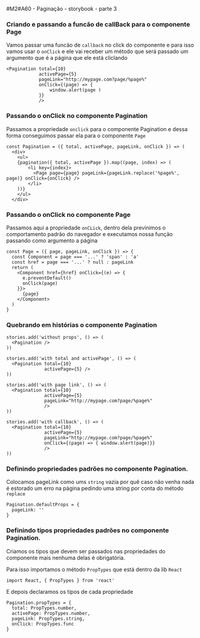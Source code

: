 #M2#A60 - Paginação - storybook - parte 3


### Criando e passando a funcão de callBack para o componente Page

Vamos passar uma funcão de `callback` no click do componente e para isso vamos usar o `onClick` e ele vai receber um método que será passado um argumento que é a página que ele está cliclando

```
<Pagination total={10}
			activePage={5}
			pageLink="http://mypage.com?page/%page%"
			onClick={(page) => {
				window.alert(page )
			}}
			/>
```

### Passando o onClick no componente Pagination

Passamos a propriedade `onclick` para o componente Pagination e dessa forma conseguimos passar ela para o componente `Page`

```
const Pagination = ({ total, activePage, pageLink, onClick }) => (
  <div>
    <ul>
    {pagination({ total, activePage }).map((page, index) => (
        <li key={index}>
          <Page page={page} pageLink={pageLink.replace('%page%', page)} onClick={onClick} />
        </li>
    ))}
    </ul>
  </div>
```

### Passando o onClick no componente Page
Passamos aqui a propriedade `onCLick`, dentro dela previnimos o comportamento padrão do navegador e executamos nossa função passando como argumento a página

```
const Page = ({ page, pageLink, onClick }) => {
  const Component = page === '...' ? 'span' : 'a'
  const href = page === '...' ? null : pageLink
  return (
    <Component href={href} onClick={(e) => {
      e.preventDefault()
      onClick(page)
    }}>
      {page}
    </Component>
  )
}
```

### Quebrando em histórias o componente Pagination

```
stories.add('without props', () => (
  <Pagination />
))

stories.add('with total and activePage', () => (
  <Pagination total={10}
              activePage={5} />
))

stories.add('with page link', () => (
  <Pagination total={10}
              activePage={5}
              pageLink="http://mypage.com?page/%page%"
              />
))

stories.add('with callback', () => (
  <Pagination total={10}
              activePage={5}
              pageLink="http://mypage.com?page/%page%"
              onClick={(page) => { window.alert(page)}}
              />
))
```

### Definindo propriedades padrões no componente Pagination.

Colocamos pageLink como ums `string` vazia por quê caso não venha nada é estorado um erro na página pedindo uma string por conta do método `replace`
```
Pagination.defaultProps = {
  pageLink: ''
}
```

### Definindo tipos propriedades padrões no componente Pagination.
Criamos os tipos que devem ser passados nas propriedades do componente mais nenhuma delas é obrigatória.

Para isso importamos o método `PropTypes` que está dentro da lib `React`

```
import React, { PropTypes } from 'react'
```

E depois declaramos os tipos de cada propriedade

```
Pagination.propTypes = {
  total: PropTypes.number,
  activePage: PropTypes.number,
  pageLink: PropTypes.string,
  onClick: PropTypes.func
}
```
